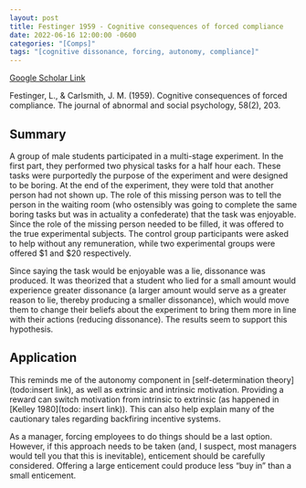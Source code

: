 ```yaml
---
layout: post
title: Festinger 1959 - Cognitive consequences of forced compliance
date: 2022-06-16 12:00:00 -0600
categories: "[Comps]"
tags: "[cognitive dissonance, forcing, autonomy, compliance]"
---
```


[Google Scholar Link](https://scholar.google.com/scholar?hl=en&as_sdt=0%2C45&q=cognitive+consequences+of+forced+compliance&btnG=)

Festinger, L., & Carlsmith, J. M. (1959). Cognitive consequences of forced compliance. The journal of abnormal and social psychology, 58(2), 203.

## Summary
A group of male students participated in a multi-stage experiment.  In the first part, they performed two physical tasks for a half hour each.  These tasks were purportedly the purpose of the experiment and were designed to be boring.  At the end of the experiment, they were told that another person had not shown up.  The role of this missing person was to tell the person in the waiting room (who ostensibly was going to complete the same boring tasks but was in actuality a confederate) that the task was enjoyable.  Since the role of the missing person needed to be filled, it was offered to the true experimental subjects.  The control group participants were asked to help without any remuneration, while two experimental groups were offered $1 and $20 respectively.  

Since saying the task would be enjoyable was a lie, dissonance was produced.  It was theorized that a student who lied for a small amount would experience greater dissonance (a larger amount would serve as a greater reason to lie, thereby producing a smaller dissonance), which would move them to change their beliefs about the experiment to bring them more in line with their actions (reducing dissonance).  The results seem to support this hypothesis.

## Application
This reminds me of the autonomy component in [self-determination theory](todo:insert link), as well as extrinsic and intrinsic motivation.  Providing a reward can switch motivation from intrinsic to extrinsic (as happened in [Kelley 1980](todo: insert link)).  This can also help explain many of the cautionary tales regarding backfiring incentive systems.

As a manager, forcing employees to do things should be a last option.  However, if this approach needs to be taken (and, I suspect, most managers would tell you that this is inevitable), enticement should be carefully considered.  Offering a large enticement could produce less “buy in” than a small enticement.